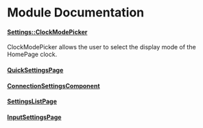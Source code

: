 #  Module Documentation

#### [Settings::ClockModePicker](../../Source/Settings/Settings_ClockModePicker.h)
ClockModePicker allows the user to select the display mode of the HomePage clock.

#### [QuickSettingsPage](../../Source/Settings/QuickSettingsPage/QuickSettingsPage.h)

#### [ConnectionSettingsComponent](../../Source/Settings/QuickSettingsPage/ConnectionSettingsComponent.h)

#### [SettingsListPage](../../Source/Settings/SettingsListPage/SettingsListPage.h)

#### [InputSettingsPage](../../Source/Settings/InputSettingsPage/InputSettingsPage.h)

